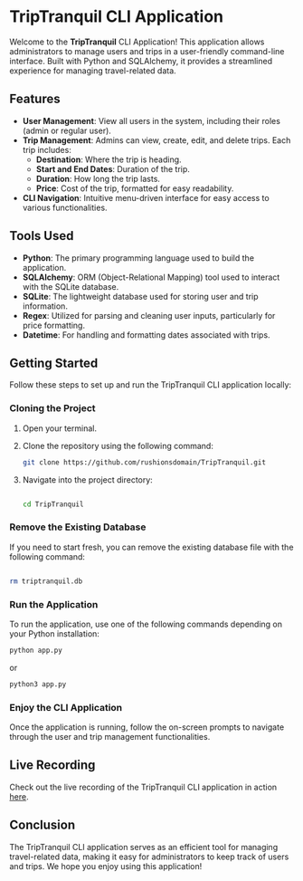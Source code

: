 TripTranquil CLI Application
============================

Welcome to the **TripTranquil** CLI Application! This application allows administrators to manage users and trips in a user-friendly command-line interface. Built with Python and SQLAlchemy, it provides a streamlined experience for managing travel-related data.

Features
--------

*   **User Management**: View all users in the system, including their roles (admin or regular user).
*   **Trip Management**: Admins can view, create, edit, and delete trips. Each trip includes:
    *   **Destination**: Where the trip is heading.
    *   **Start and End Dates**: Duration of the trip.
    *   **Duration**: How long the trip lasts.
    *   **Price**: Cost of the trip, formatted for easy readability.
*   **CLI Navigation**: Intuitive menu-driven interface for easy access to various functionalities.

Tools Used
----------

*   **Python**: The primary programming language used to build the application.
*   **SQLAlchemy**: ORM (Object-Relational Mapping) tool used to interact with the SQLite database.
*   **SQLite**: The lightweight database used for storing user and trip information.
*   **Regex**: Utilized for parsing and cleaning user inputs, particularly for price formatting.
*   **Datetime**: For handling and formatting dates associated with trips.

Getting Started
---------------

Follow these steps to set up and run the TripTranquil CLI application locally:

### Cloning the Project

1.  Open your terminal.
    
2.  Clone the repository using the following command:
    
    ```bash
    git clone https://github.com/rushionsdomain/TripTranquil.git
    ```
    
3.  Navigate into the project directory:
    
    ```bash
    
    cd TripTranquil
    ```
    

### Remove the Existing Database

If you need to start fresh, you can remove the existing database file with the following command:

```bash

rm triptranquil.db
```

### Run the Application

To run the application, use one of the following commands depending on your Python installation:

```bash
python app.py
```

or

```bash
python3 app.py
```

### Enjoy the CLI Application

Once the application is running, follow the on-screen prompts to navigate through the user and trip management functionalities.

Live Recording
--------------

Check out the live recording of the TripTranquil CLI application in action [here](insert-link-to-live-recording).

Conclusion
----------

The TripTranquil CLI application serves as an efficient tool for managing travel-related data, making it easy for administrators to keep track of users and trips. We hope you enjoy using this application!
